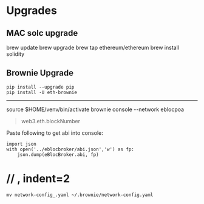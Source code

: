 # Upgrades

## MAC solc upgrade

brew update
brew upgrade
brew tap ethereum/ethereum
brew install solidity

## Brownie Upgrade

```
pip install --upgrade pip
pip install -U eth-brownie
```

-----------------------------------------------

source $HOME/venv/bin/activate
brownie console --network eblocpoa
> web3.eth.blockNumber

Paste following to get abi into console:

```
import json
with open('../eblocbroker/abi.json','w') as fp:
    json.dump(eBlocBroker.abi, fp)
```

# // , indent=2


```
mv network-config_.yaml ~/.brownie/network-config.yaml
```
